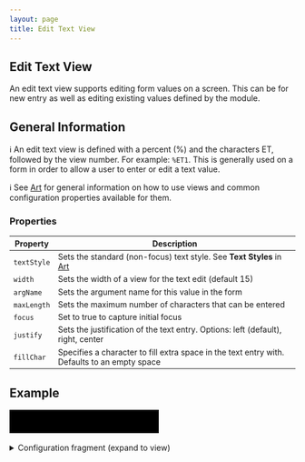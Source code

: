 ```yaml
---
layout: page
title: Edit Text View
---
```

## Edit Text View
An edit text view supports editing form values on a screen. This can be for new entry as well as editing existing values defined by the module.

## General Information

:information_source: An edit text view is defined with a percent (%) and the characters ET, followed by the view number. For example: `%ET1`. This is generally used on a form in order to allow a user to enter or edit a text value.

:information_source: See [Art](../general.md) for general information on how to use views and common configuration properties available for them.

### Properties

| Property    | Description  |
|-------------|--------------|
| `textStyle` | Sets the standard (non-focus) text style. See **Text Styles** in [Art](../general.md) |
| `width` | Sets the width of a view for the text edit (default 15)|
| `argName` | Sets the argument name for this value in the form |
| `maxLength` | Sets the maximum number of characters that can be entered |
| `focus` | Set to true to capture initial focus |
| `justify` | Sets the justification of the text entry. Options: left (default), right, center |
| `fillChar` | Specifies a character to fill extra space in the text entry with. Defaults to an empty space |

## Example

![Example](../../assets/images/edit_text_view_example1.gif "Edit Text View")

<details>
<summary>Configuration fragment (expand to view)</summary>
<div markdown="1">
```
ET1: {
  maxLength: @config:users.usernameMax
  argName: username
  focus: true
}
```
</div>
</details>
